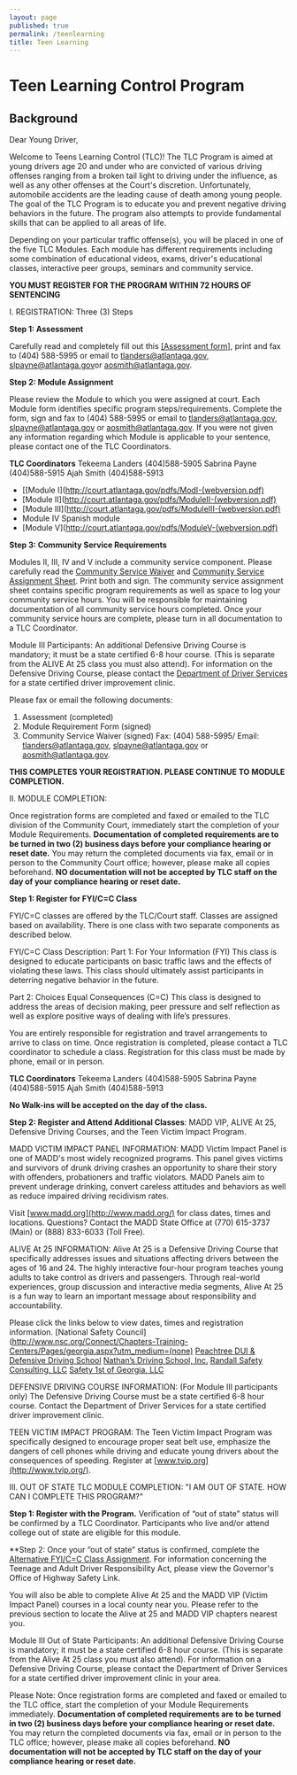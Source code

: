 ```yaml
---
layout: page
published: true
permalink: /teenlearning
title: Teen Learning
---
```


# Teen Learning Control Program

## Background

Dear Young Driver,

Welcome to Teens Learning Control (TLC)! The TLC Program is aimed at young drivers age 20 and under who are convicted of various driving offenses ranging from a broken tail light to driving under the influence, as well as any other offenses at the Court's discretion. Unfortunately, automobile accidents are the leading cause of death among young people. The goal of the TLC Program is to educate you and prevent negative driving behaviors in the future. The program also attempts to provide fundamental skills that can be applied to all areas of life.

Depending on your particular traffic offense(s), you will be placed in one of the five TLC Modules. Each module has different requirements including some combination of educational videos, exams, driver's educational classes, interactive peer groups, seminars and community service.

**YOU MUST REGISTER FOR THE PROGRAM WITHIN 72 HOURS OF SENTENCING**


I. REGISTRATION: Three (3) Steps

**Step 1: Assessment**

Carefully read and completely fill out this [[Assessment form]](http://court.atlantaga.gov/pdfs/TLCPROGRAMASSESSMENT-revised.pdf), print and fax to (404) 588-5995 or email to [tlanders@atlantaga.gov](http://court.atlantaga.gov/tlanders@atlantaga.gov ), [slpayne@atlantaga.gov](http://court.atlantaga.gov/slpayne@atlantaga.gov)or [aosmith@atlantaga.gov](http://court.atlantaga.gov/aosmith@atlantaga.gov).

**Step 2: Module Assignment**

Please review the Module to which you were assigned at court. Each Module form identifies specific program steps/requirements. Complete the form, sign and fax to (404) 588-5995 or email to [tlanders@atlantaga.gov](tlanders@atlantaga.gov), [slpayne@atlantaga.gov](slpayne@atlantaga.gov) or [aosmith@atlantaga.gov](aosmith@atlantaga.gov). If you were not given any information regarding which Module is applicable to your sentence, please contact one of the TLC Coordinators.

**TLC Coordinators**
Tekeema Landers (404)588-5905
Sabrina Payne (404)588-5915
Ajah Smith (404)588-5913

- [[Module I](http://court.atlantaga.gov/pdfs/ModI-(webversion.pdf)
- [Module II](http://court.atlantaga.gov/pdfs/ModuleII-(webversion.pdf)
- [Module III](http://court.atlantaga.gov/pdfs/ModuleIII-(webversion.pdf)
- Module IV Spanish module
- [Module V](http://court.atlantaga.gov/pdfs/ModuleV-(webversion.pdf)

**Step 3: Community Service Requirements**

Modules II, III, IV and V include a community service component. Please carefully read the [Community Service Waiver](http://court.atlantaga.gov/pdfs/CommunityServiceWaiver.pdf ) and [Community Service Assignment Sheet](http://court.atlantaga.gov/pdfs/CommServiceAssignmentSheet.pdf ). Print both and sign. The community service assignment sheet contains specific program requirements as well as space to log your community service hours. You will be responsible for maintaining documentation of all community service hours completed. Once your community service hours are complete, please turn in all documentation to a TLC Coordinator.

Module III Participants: An additional Defensive Driving Course is mandatory; it must be a state certified 6-8 hour course. (This is separate from the ALIVE At 25 class you must also attend). For information on the Defensive Driving Course, please contact the [Department of Driver Services](http://www.dds.ga.gov/aboutus/contactus.aspx) for a state certified driver improvement clinic.

Please fax or email the following documents:
1.	Assessment (completed)
2.	Module Requirement Form (signed)
3.	Community Service Waiver (signed)
Fax: (404) 588-5995/ Email: [tlanders@atlantaga.gov](http://court.atlantaga.gov/tlanders@atlantaga.gov), [slpayne@atlantaga.gov](http://court.atlantaga.gov/slpayne@atlantaga.gov) or [aosmith@atlantaga.gov](http://court.atlantaga.gov/aosmith@atlantaga.gov).

**THIS COMPLETES YOUR REGISTRATION. PLEASE CONTINUE TO MODULE COMPLETION.**


II. MODULE COMPLETION:

Once registration forms are completed and faxed or emailed to the TLC division of the Community Court, immediately start the completion of your Module Requirements. **Documentation of completed requirements are to be turned in two (2) business days before your compliance hearing or reset date.** You may return the completed documents via fax, email or in person to the Community Court office; however, please make all copies beforehand. **NO documentation will not be accepted by TLC staff on the day of your compliance hearing or reset date.**

**Step 1: Register for FYI/C=C Class**

FYI/C=C classes are offered by the TLC/Court staff. Classes are assigned based on availability. There is one class with two separate components as described below.

FYI/C=C Class Description: 
Part 1: For Your Information (FYI)
This class is designed to educate participants on basic traffic laws and the effects of violating these laws. This class should ultimately assist participants in deterring negative behavior in the future.

Part 2: Choices Equal Consequences (C=C)
This class is designed to address the areas of decision making, peer pressure and self reflection as well as explore positive ways of dealing with life’s pressures.

You are entirely responsible for registration and travel arrangements to arrive to class on time. Once registration is completed, please contact a TLC coordinator to schedule a class. Registration for this class must be made by phone, email or in person.

**TLC Coordinators**
Tekeema Landers (404)588-5905
Sabrina Payne (404)588-5915
Ajah Smith (404)588-5913

**No Walk-ins will be accepted on the day of the class.**

**Step 2: Register and Attend Additional Classes**: MADD VIP, ALIVE At 25, Defensive Driving Courses, and the Teen Victim Impact Program.

MADD VICTIM IMPACT PANEL INFORMATION: MADD Victim Impact Panel is one of MADD's most widely recognized programs. This panel gives victims and survivors of drunk driving crashes an opportunity to share their story with offenders, probationers and traffic violators. MADD Panels aim to prevent underage drinking, convert careless attitudes and behaviors as well as reduce impaired driving recidivism rates. 

Visit [www.madd.org](http://www.madd.org/) for class dates, times and locations. Questions? Contact the MADD State Office at (770) 615-3737 (Main) or (888) 833-6033 (Toll Free).


ALIVE At 25 INFORMATION: Alive At 25 is a Defensive Driving Course that specifically addresses issues and situations affecting drivers between the ages of 16 and 24. The highly interactive four-hour program teaches young adults to take control as drivers and passengers. Through real-world experiences, group discussion and interactive media segments, Alive At 25 is a fun way to learn an important message about responsibility and accountability. 

Please click the links below to view dates, times and registration information.
[National Safety Council](http://www.nsc.org/Connect/Chapters-Training-Centers/Pages/georgia.aspx?utm_medium=(none)
[Peachtree DUI & Defensive Driving School](http://www.peachtreedui.com/)
[Nathan’s Driving School, Inc.](http://www.nathansdrivingschool.net/)
[Randall Safety Consulting, LLC](http://www.randallsafety.com/)
[Safety 1st of Georgia, LLC](http://www.safety1stga.com/)

DEFENSIVE DRIVING COURSE INFORMATION: (For Module III participants only) The Defensive Driving Course must be a state certified 6-8 hour course. Contact the Department of Driver Services for a state certified driver improvement clinic.

TEEN VICTIM IMPACT PROGRAM: The Teen Victim Impact Program was specifically designed to encourage proper seat belt use, emphasize the dangers of cell phones while driving and educate young drivers about the consequences of speeding. Register at [www.tvip.org](http://www.tvip.org/).


III.	OUT OF STATE TLC MODULE COMPLETION: "I AM OUT OF STATE. HOW CAN I COMPLETE THIS PROGRAM?"

**Step 1: Register with the Program.** Verification of “out of state” status will be confirmed by a TLC Coordinator. Participants who live and/or attend college out of state are eligible for this module.

**Step 2: Once your “out of state” status is confirmed, complete the [Alternative FYI/C=C Class Assignment](http://court.atlantaga.gov/pdfs/AlternativeAssignmentupdated.pdf ).
For information concerning the Teenage and Adult Driver Responsibility Act, please view the Governor's Office of Highway Safety Link.

You will also be able to complete Alive At 25 and the MADD VIP (Victim Impact Panel) courses in a local county near you. Please refer to the previous section to locate the Alive at 25 and MADD VIP chapters nearest you.

Module III Out of State Participants: An additional Defensive Driving Course is mandatory; it must be a state certified 6-8 hour course. (This is separate from the Alive At 25 class you must also attend). For information on a Defensive Driving Course, please contact the Department of Driver Services for a state certified driver improvement clinic in your area.

Please Note: Once registration forms are completed and faxed or emailed to the TLC office, start the completion of your Module Requirements immediately. **Documentation of completed requirements are to be turned in two (2) business days before your compliance hearing or reset date.** You may return the completed documents via fax, email or in person to the TLC office; however, please make all copies beforehand. **NO documentation will not be accepted by TLC staff on the day of your compliance hearing or reset date.**
